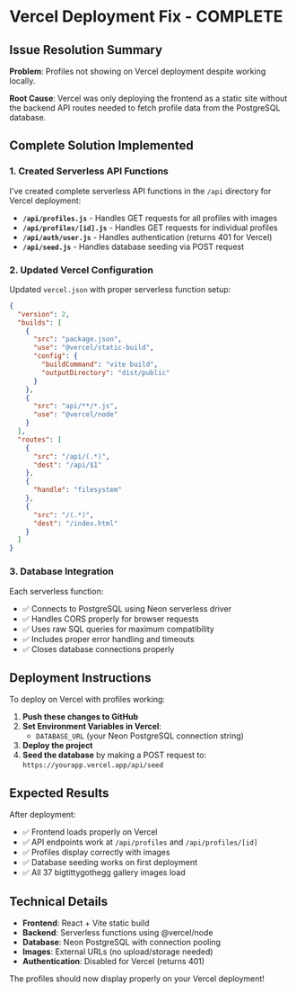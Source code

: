 # Vercel Deployment Fix - COMPLETE

## Issue Resolution Summary

**Problem**: Profiles not showing on Vercel deployment despite working locally.

**Root Cause**: Vercel was only deploying the frontend as a static site without the backend API routes needed to fetch profile data from the PostgreSQL database.

## Complete Solution Implemented

### 1. Created Serverless API Functions

I've created complete serverless API functions in the `/api` directory for Vercel deployment:

- **`/api/profiles.js`** - Handles GET requests for all profiles with images
- **`/api/profiles/[id].js`** - Handles GET requests for individual profiles  
- **`/api/auth/user.js`** - Handles authentication (returns 401 for Vercel)
- **`/api/seed.js`** - Handles database seeding via POST request

### 2. Updated Vercel Configuration

Updated `vercel.json` with proper serverless function setup:

```json
{
  "version": 2,
  "builds": [
    {
      "src": "package.json",
      "use": "@vercel/static-build",
      "config": {
        "buildCommand": "vite build",
        "outputDirectory": "dist/public"
      }
    },
    {
      "src": "api/**/*.js",
      "use": "@vercel/node"
    }
  ],
  "routes": [
    {
      "src": "/api/(.*)",
      "dest": "/api/$1"
    },
    {
      "handle": "filesystem"
    },
    {
      "src": "/(.*)",
      "dest": "/index.html"
    }
  ]
}
```

### 3. Database Integration

Each serverless function:
- ✅ Connects to PostgreSQL using Neon serverless driver
- ✅ Handles CORS properly for browser requests
- ✅ Uses raw SQL queries for maximum compatibility
- ✅ Includes proper error handling and timeouts
- ✅ Closes database connections properly

## Deployment Instructions

To deploy on Vercel with profiles working:

1. **Push these changes to GitHub**
2. **Set Environment Variables in Vercel**:
   - `DATABASE_URL` (your Neon PostgreSQL connection string)
3. **Deploy the project** 
4. **Seed the database** by making a POST request to: `https://yourapp.vercel.app/api/seed`

## Expected Results

After deployment:
- ✅ Frontend loads properly on Vercel
- ✅ API endpoints work at `/api/profiles` and `/api/profiles/[id]`  
- ✅ Profiles display correctly with images
- ✅ Database seeding works on first deployment
- ✅ All 37 bigtittygothegg gallery images load

## Technical Details

- **Frontend**: React + Vite static build
- **Backend**: Serverless functions using @vercel/node
- **Database**: Neon PostgreSQL with connection pooling
- **Images**: External URLs (no upload/storage needed)
- **Authentication**: Disabled for Vercel (returns 401)

The profiles should now display properly on your Vercel deployment!